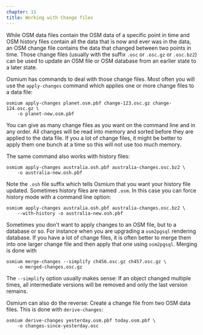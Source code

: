 ```yaml
---
chapter: 11
title: Working with Change files
---
```


While OSM data files contain the OSM data of a specific point in time and
OSM history files contain all the data that is now and ever was in the data,
an OSM change file contains the data that changed between two points in
time. Those change files (usually with the suffix `.osc` or `.osc.gz` or
`.osc.bz2`) can be used to update an OSM file or OSM database from an earlier
state to a later state.

Osmium has commands to deal with those change files. Most often you will use
the `apply-changes` command which applies one or more change files to a data
file:

    osmium apply-changes planet.osm.pbf change-123.osc.gz change-124.osc.gz \
        -o planet-new.osm.pbf

You can give as many change files as you want on the command line and in any
order. All changes will be read into memory and sorted before they are applied
to the data file. If you a lot of change files, it might be better to apply
them one bunch at a time so this will not use too much memory.

The same command also works with history files:

    osmium apply-changes australia.osh.pbf australia-changes.osc.bz2 \
        -o australia-new.osh.pbf

Note the `.osh` file suffix which tells Osmium that you want your history file
updated. Sometimes history files are named `.osm`. In this case you can force
history mode with a command line option:

    osmium apply-changes australia.osh.pbf australia-changes.osc.bz2 \
        --with-history -o australia-new.osh.pbf

Sometimes you don't want to apply changes to an OSM file, but to a database
or so. For instance when you are upgrading a `osm2pgsql` rendering database.
If you have a lot of change files, it is often better to merge them into one
larger change file and then apply that one using `osm2pgsql`. Merging is done
with

    osmium merge-changes --simplify ch456.osc.gz ch457.osc.gz \
        -o merged-changes.osc.gz

The `--simplify` option usually makes sense: If an object changed multiple
times, all intermediate versions will be removed and only the last version
remains.

Osmium can also do the reverse: Create a change file from two OSM data files.
This is done with `derive-changes`:

    osmium derive-changes yesterday.osm.pbf today.osm.pbf \
        -o changes-since-yesterday.osc

